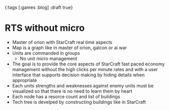 {:tags [:games :blog] :draft true}

# RTS without micro

* Master of orion with StarCraft real time aspects
* Map is a graph like in master of orion, galcon or ai war
* Units are commanded in groups
  * No unit micro management
* The goal is to provide the core aspects of StarCraft fast paced economy management without the high clicks per minute rates and with a user interface that supports decision making by hiding details when appropriate
* Each units strengths and weaknesses against enemy units must be visualized so that there is no need to learn them by heart
* Each node has a resorce count and list of buildings
* Tech tree is develped by constructing buildings like in StarCraft

